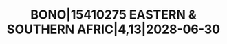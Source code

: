 ---
layout: asset
title: BONO|15410275 EASTERN & SOUTHERN AFRIC|4,13|2028-06-30
isin: XS2356571559
---